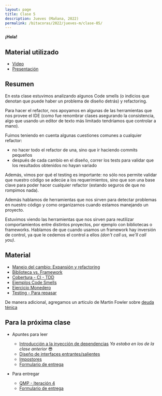 ```yaml
---
layout: page
title: Clase 5
description: Jueves (Mañana, 2022)
permalink: /bitacoras/2022/jueves-m/clase-05/
---
```

**¡Hola!**

## Material utilizado

- [Video](https://youtu.be/iCW2TLQyc4I)
- [Presentación](https://docs.google.com/presentation/d/17l3LSJA81DnRsrtMKi4SgtU4dNhuEIQtF9CH9F_8uSU/edit?usp=sharing)

## Resumen

En esta clase estuvimos analizando algunos Code smells (o indicios que denotan que puede haber un problema de diseño detrás) y refactoring.

Para hacer el refactor, nos apoyamos en algunas de las herramientas que nos provee el IDE (como fue renombrar clases asegurando la consistencia, algo que usando un editor de texto más limitado tendríamos que controlar a mano).

Fuimos teniendo en cuenta algunas cuestiones comunes a cualquier refactor:

- no hacer todo el refactor de una, sino que ir haciendo commits pequeños
- después de cada cambio en el diseño, correr los tests para validar que los resultados obtenidos no hayan variado

Además, vimos por qué el testing es importante: no sólo nos permite validar que nuestro código se adecúe a los requerimientos, sino que son una base clave para poder hacer cualquier refactor (estando seguros de que no rompimos nada).

Además hablamos de herramientas que nos sirven para detectar problemas en nuestro código y como organizarnos cuando estamos manejando un proyecto.

Estuvimos viendo las herramientas que nos sirven para reutilizar comportamientos entre distintos proyectos, por ejemplo con bibliotecas o frameworks. Hablamos de que cuando usamos un framework hay inversión de control, ya que le cedemos el control a ellos _(don't call us, we'll call you)_.

## Material

- [Manejo del cambio: Expansión y refactoring](https://docs.google.com/document/d/1cAje0qwy3Cus_ob0r-tatbcT01sDFeLt3MmSVmLeSxk/edit?usp=sharing)
- [Biblioteca vs. Framework](https://docs.google.com/document/d/1D_MCoh4J8kL1MAKNlbDgAMu2nYxri-81nZBYOPFWnO0/edit#heading=h.6ab0fffv8tld)
- [Cobertura - CI - TDD](https://docs.google.com/document/d/11mVR-4wEZhlQMDEqrfQeYLypEsrSqXv98dr78SA0Oq4/edit#heading=h.l56kk55d8zve)
- [Ejemplos Code Smells](https://docs.google.com/document/d/1N-ZFQqcmge7TozZ1zOcW1tbFrn9IFEJm91X8MFGysik/edit?usp=sharing)
- [Ejercicio Monedero](https://github.com/dds-utn/dds-monedero-java8)
- [Testing - Para repasar](https://docs.google.com/document/d/11mVR-4wEZhlQMDEqrfQeYLypEsrSqXv98dr78SA0Oq4)

De manera adicional, agregamos un articulo de Martin Fowler sobre [deuda ténica](https://martinfowler.com/bliki/TechnicalDebt.html)

## Para la próxima clase

- Apuntes para leer
  - [Introducción a la inyección de dependencias](https://docs.google.com/document/d/1GsW-hVF0XR76KunDILqkltyE1KIBvj3ldCCkyStjne0/edit?usp=sharing) *Ya estaba en los de la clase anterior* 😎
  - [Diseño de interfaces entrantes/salientes](https://docs.google.com/document/d/1LurA-bCEHhCsIPFiFg1rqfIdfe5SdS4wBePfG45nDqg)
  - [Impostores](https://docs.google.com/document/d/11mVR-4wEZhlQMDEqrfQeYLypEsrSqXv98dr78SA0Oq4/edit#heading=h.5bqwe0zgcgud)
  - [Formulario de entrega](https://docs.google.com/forms/d/e/1FAIpQLSf25adlwVJKxJkMNgZSpfJQFUkcT1SHaUZ_3AONaJzRxKQbZQ/viewform)

- Para entregar
  - [QMP - Iteración 4](https://docs.google.com/document/d/1sy9S9EeIQr8fhatKnfTCgOfjVniJDu2viI-Av0gn0xY)
  - [Formulario de entrega](https://docs.google.com/forms/d/e/1FAIpQLSdv1Zwr97A6PKiQ5RZJC0L6GmaE2UEzqk5ayJuByMH9TdIJjg/viewform)